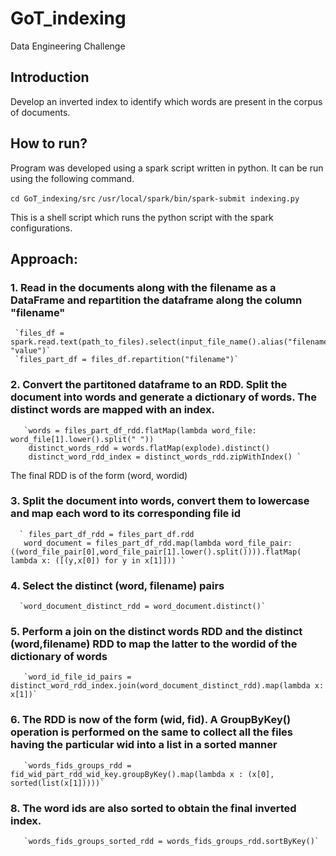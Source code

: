 # GoT_indexing
Data Engineering Challenge

## Introduction

Develop an inverted index to identify which words are present in the corpus of documents.

## How to run?

Program was developed using a spark script written in python. It can be run using the following command.

`cd GoT_indexing/src`
` /usr/local/spark/bin/spark-submit indexing.py `

This is a shell script which runs the python script with the spark configurations.

## Approach:

### 1. Read in the documents along with the filename as a DataFrame and repartition the dataframe along the column "filename"

     `files_df = spark.read.text(path_to_files).select(input_file_name().alias("filename"), "value")`
     `files_part_df = files_df.repartition("filename")`

### 2. Convert the partitoned dataframe to an RDD. Split the document into words and generate a dictionary of words. The distinct words are mapped with an index.

       `words = files_part_df_rdd.flatMap(lambda word_file: word_file[1].lower().split(" "))
        distinct_words_rdd = words.flatMap(explode).distinct()
        distinct_word_rdd_index = distinct_words_rdd.zipWithIndex() `

   The final RDD is of the form (word, wordid)
        
### 3. Split the document into words, convert them to lowercase and map each word to its corresponding file id

     
      ` files_part_df_rdd = files_part_df.rdd
       word_document = files_part_df_rdd.map(lambda word_file_pair: ((word_file_pair[0],word_file_pair[1].lower().split()))).flatMap( lambda x: ([(y,x[0]) for y in x[1]])) `
       
### 4. Select the distinct (word, filename) pairs
  
      `word_document_distinct_rdd = word_document.distinct()`

### 5. Perform a join on the distinct words RDD and the distinct (word,filename) RDD to map the latter to the wordid of the dictionary of words

       `word_id_file_id_pairs = distinct_word_rdd_index.join(word_document_distinct_rdd).map(lambda x: x[1])`
       

### 6. The RDD is now of the form (wid, fid). A GroupByKey() operation is performed on the same to collect all the files having the particular wid into a list in a sorted manner

       `words_fids_groups_rdd = fid_wid_part_rdd_wid_key.groupByKey().map(lambda x : (x[0], sorted(list(x[1]))))`


### 8. The word ids are also sorted to obtain the final inverted index.
     
       `words_fids_groups_sorted_rdd = words_fids_groups_rdd.sortByKey()`



      
      
      
   
